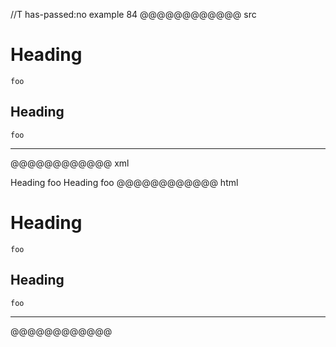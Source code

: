 //T has-passed:no
example 84
@@@@@@@@@@@@ src
# Heading
    foo
Heading
------
    foo
----
@@@@@@@@@@@@ xml
<?xml version="1.0" encoding="UTF-8"?>
<!DOCTYPE document SYSTEM "CommonMark.dtd">
<document xmlns="http://commonmark.org/xml/1.0">
  <heading level="1">
    <text>Heading</text>
  </heading>
  <code_block>foo
</code_block>
  <heading level="2">
    <text>Heading</text>
  </heading>
  <code_block>foo
</code_block>
  <thematic_break />
</document>
@@@@@@@@@@@@ html
<h1>Heading</h1>
<pre><code>foo
</code></pre>
<h2>Heading</h2>
<pre><code>foo
</code></pre>
<hr />
@@@@@@@@@@@@
